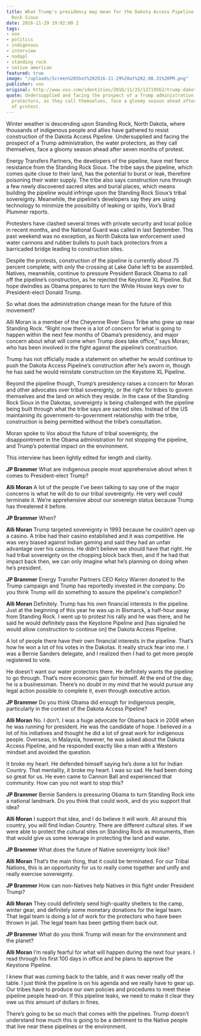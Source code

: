 ```yaml
---
title: What Trump's presidency may mean for the Dakota Access Pipeline and the Standing
  Rock Sioux
date: 2016-11-29 19:02:00 Z
tags:
- vox
- politics
- indigenous
- interview
- nodapl
- standing rock
- native american
featured: true
image: "/uploads/Screen%20Shot%202016-11-29%20at%202.08.31%20PM.png"
publisher: vox
original: http://www.vox.com/identities/2016/11/25/13719562/trump-dakota-access-pipeline-standing-rock-sioux
quote: Undersupplied and facing the prospect of a Trump administration, the water
  protectors, as they call themselves, face a gloomy season ahead after seven months
  of protest.
---
```


Winter weather is descending upon Standing Rock, North Dakota, where thousands of indigenous people and allies have gathered to resist construction of the Dakota Access Pipeline. Undersupplied and facing the prospect of a Trump administration, the water protectors, as they call themselves, face a gloomy season ahead after seven months of protest.

Energy Transfers Partners, the developers of the pipeline, have met fierce resistance from the Standing Rock Sioux. The tribe says the pipeline, which comes quite close to their land, has the potential to burst or leak, therefore poisoning their water supply. The tribe also says construction runs through a few newly discovered sacred sites and burial places, which means building the pipeline would infringe upon the Standing Rock Sioux’s tribal sovereignty. Meanwhile, the pipeline’s developers say they are using technology to minimize the possibility of leaking or spills, Vox’s Brad Plummer reports.

Protesters have clashed several times with private security and local police in recent months, and the National Guard was called in last September. This past weekend was no exception, as North Dakota law enforcement used water cannons and rubber bullets to push back protectors from a barricaded bridge leading to construction sites.

Despite the protests, construction of the pipeline is currently about 75 percent complete, with only the crossing at Lake Oahe left to be assembled. Natives, meanwhile, continue to pressure President Barack Obama to call off the pipeline’s construction, as he rejected the Keystone XL Pipeline. But hope dwindles as Obama prepares to turn the White House keys over to President-elect Donald Trump.

So what does the administration change mean for the future of this movement?

Alli Moran is a member of the Cheyenne River Sioux Tribe who grew up near Standing Rock. “Right now there is a lot of concern for what is going to happen within the next few months of Obama’s presidency, and major concern about what will come when Trump does take office,” says Moran, who has been involved in the fight against the pipeline’s construction.

Trump has not officially made a statement on whether he would continue to push the Dakota Access Pipeline’s construction after he’s sworn in, though he has said he would reinstate construction on the Keystone XL Pipeline.

Beyond the pipeline though, Trump’s presidency raises a concern for Moran and other advocates over tribal sovereignty, or the right for tribes to govern themselves and the land on which they reside. In the case of the Standing Rock Sioux in the Dakotas, sovereignty is being challenged with the pipeline being built through what the tribe says are sacred sites. Instead of the US maintaining its government-to-government relationship with the tribe, construction is being permitted without the tribe’s consultation.

Moran spoke to Vox about the future of tribal sovereignty, the disappointment in the Obama administration for not stopping the pipeline, and Trump’s potential impact on the environment.

This interview has been lightly edited for length and clarity.

**JP Brammer**
What are indigenous people most apprehensive about when it comes to President-elect Trump?

**Alli Moran**
A lot of the people I’ve been talking to say one of the major concerns is what he will do to our tribal sovereignty. He very well could terminate it. We’re apprehensive about our sovereign status because Trump has threatened it before.

**JP Brammer**
When?

**Alli Moran**
Trump targeted sovereignty in 1993 because he couldn’t open up a casino. A tribe had their casino established and it was competitive. He was very biased against Indian gaming and said they had an unfair advantage over his casinos. He didn’t believe we should have that right. He had tribal sovereignty on the chopping block back then, and if he had that impact back then, we can only imagine what he’s planning on doing when he’s president.

**JP Brammer**
Energy Transfer Partners CEO Kelcy Warren donated to the Trump campaign and Trump has reportedly invested in the company. Do you think Trump will do something to assure the pipeline's completion?

**Alli Moran**
Definitely. Trump has his own financial interests in the pipeline. Just at the beginning of this year he was up in Bismarck, a half-hour away from Standing Rock. I went up to protest his rally and he was there, and he said he would definitely pass the Keystone Pipeline and [has signaled he would allow construction to continue on] the Dakota Access Pipeline.

A lot of people there have their own financial interests in the pipeline. That’s how he won a lot of his votes in the Dakotas. It really struck fear into me. I was a Bernie Sanders delegate, and I realized then I had to get more people registered to vote.

He doesn’t want our water protectors there. He definitely wants the pipeline to go through. That’s more economic gain for himself. At the end of the day, he is a businessman. There’s no doubt in my mind that he would pursue any legal action possible to complete it, even through executive action.

**JP Brammer**
Do you think Obama did enough for indigenous people, particularly in the context of the Dakota Access Pipeline?

**Alli Moran**
No. I don’t. I was a huge advocate for Obama back in 2008 when he was running for president. He was the candidate of hope. I believed in a lot of his initiatives and thought he did a lot of great work for indigenous people. Overseas, in Malaysia, however, he was asked about the Dakota Access Pipeline, and he responded exactly like a man with a Western mindset and avoided the question.

It broke my heart. He defended himself saying he’s done a lot for Indian Country. That mentality, it broke my heart. I was so sad. He had been doing so great for us. He even came to Cannon Ball and experienced that community. How can you not want to stop this?

**JP Brammer**
Bernie Sanders is pressuring Obama to turn Standing Rock into a national landmark. Do you think that could work, and do you support that idea?

**Alli Moran**
I support that idea, and I do believe it will work. All around this country, you will find Indian Country. There are different cultural sites. If we were able to protect the cultural sites on Standing Rock as monuments, then that would give us some leverage in protecting the land and water.

**JP Brammer**
What does the future of Native sovereignty look like?

**Alli Moran**
That’s the main thing, that it could be terminated. For our Tribal Nations, this is an opportunity for us to really come together and unify and really exercise sovereignty.

**JP Brammer**
How can non-Natives help Natives in this fight under President Trump?

**Alli Moran**
They could definitely send high-quality shelters to the camp, winter gear, and definitely some monetary donations for the legal team. That legal team is doing a lot of work for the protectors who have been thrown in jail. The legal team has been getting them back out.

**JP Brammer**
What do you think Trump will mean for the environment and the planet?

**Alli Moran**
I’m really fearful for what will happen during the next four years. I read through his first 100 days in office and he plans to approve the Keystone Pipeline.

I knew that was coming back to the table, and it was never really off the table. I just think the pipeline is on his agenda and we really have to gear up. Our tribes have to produce our own policies and procedures to meet these pipeline people head-on. If this pipeline leaks, we need to make it clear they owe us this amount of dollars in fines.

There’s going to be so much that comes with the pipelines. Trump doesn’t understand how much this is going to be a detriment to the Native people that live near these pipelines or the environment.